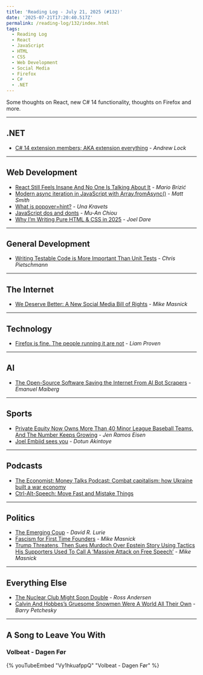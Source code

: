 ```yaml
---
title: 'Reading Log - July 21, 2025 (#132)'
date: '2025-07-21T17:20:40.517Z'
permalink: /reading-log/132/index.html
tags:
  - Reading Log
  - React
  - JavaScript
  - HTML
  - CSS
  - Web Development
  - Social Media
  - Firefox
  - C#
  - .NET
---
```


Some thoughts on React, new C# 14 functionality, thoughts on Firefox and more.
<!-- excerpt -->

---

## .NET

- [C# 14 extension members; AKA extension everything](https://andrewlock.net/exploring-dotnet-10-preview-features-3-csharp-14-extensions-members/) - *Andrew Lock*

---

## Web Development

- [React Still Feels Insane And No One Is Talking About It](https://mbrizic.com/blog/react-is-insane/) - *Mario Brizić*
- [Modern async iteration in JavaScript with Array.fromAsync()](https://allthingssmitty.com/2025/07/14/modern-async-iteration-in-javascript-with-array-fromasync/) - *Matt Smith*
- [What is popover=hint?](https://una.im/popover-hint/) - *Una Kravets*
- [JavaScript dos and donts](https://muan.co/posts/javascript) - *Mu-An Chiou*
- [Why I’m Writing Pure HTML & CSS in 2025](https://joeldare.com/why-im-writing-pure-html-and-css-in-2025) - *Joel Dare*

---

## General Development

- [Writing Testable Code is More Important Than Unit Tests](https://www.pietschsoft.com/post/2025/07/01/writing-testable-code-is-more-important-than-unit-tests) - *Chris Pietschmann*

---

## The Internet

- [We Deserve Better: A New Social Media Bill of Rights](https://www.techdirt.com/2025/07/17/we-deserve-better-a-new-social-media-bill-of-rights/) - *Mike Masnick*

---

## Technology

- [Firefox is fine. The people running it are not](https://www.theregister.com/2025/07/08/firefox_isnt_dead/) - *Liam Proven*

---

## AI

- [The Open-Source Software Saving the Internet From AI Bot Scrapers](https://www.404media.co/the-open-source-software-saving-the-internet-from-ai-bot-scrapers/) - *Emanuel Maiberg*

---

## Sports

- [Private Equity Now Owns More Than 40 Minor League Baseball Teams, And The Number Keeps Growing](https://defector.com/private-equity-now-owns-more-than-40-minor-league-baseball-teams-and-the-number-keeps-growing) - *Jen Ramos Eisen*
- [Joel Embiid sees you](https://www.espn.com/nba/story/_/id/45747447/joel-embiid-philadelphia-76ers-star-sees-you) - *Dotun Akintoye*

---

## Podcasts

- [The Economist: Money Talks Podcast: Combat capitalism: how Ukraine built a war economy](https://www.economist.com/podcasts/2025/07/17/combat-capitalism-how-ukraine-built-a-war-economy)
- [Ctrl-Alt-Speech: Move Fast and Mistake Things](https://podcast.ctrlaltspeech.com/2315966/episodes/17486857-move-fast-and-mistake-things)

---

## Politics

- [The Emerging Coup](https://www.publicnotice.co/p/trump-coup-attempt-2028-ice) - *David R. Lurie*
- [Fascism for First Time Founders](https://www.techdirt.com/2025/07/17/fascism-for-first-time-founders/) - *Mike Masnick*
- [Trump Threatens, Then Sues Murdoch Over Epstein Story Using Tactics His Supporters Used To Call A ‘Massive Attack on Free Speech’](https://www.techdirt.com/2025/07/18/trump-threatens-murdoch-over-epstein-story-using-tactics-his-supporters-used-to-call-a-massive-attack-on-free-speech/) - *Mike Masnick*

---

## Everything Else

- [The Nuclear Club Might Soon Double](https://www.theatlantic.com/magazine/archive/2025/08/nuclear-proliferation-arms-race/683251/?gift=TGgP34XZPBAppowZPOH7pxS6GPgtOIQ6ESYJZ5zNJtg&utm_source=copy-link&utm_medium=social&utm_campaign=share) - *Ross Andersen*
- [Calvin And Hobbes’s Gruesome Snowmen Were A World All Their Own](https://defector.com/calvin-and-hobbess-gruesome-snowmen-were-a-world-all-their-own) - *Barry Petchesky*

---

## A Song to Leave You With

### Volbeat - Dagen Før

{% youTubeEmbed "Vy1hkuafppQ" "Volbeat - Dagen Før" %}

